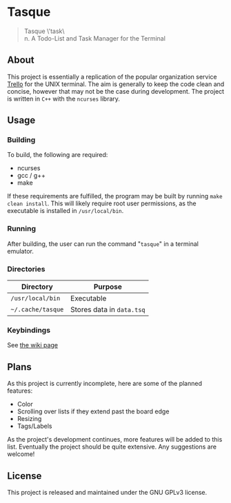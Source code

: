 # Tasque
> Tasque \\'task\\\
> n. A Todo-List and Task Manager for the Terminal

## About
This project is essentially a replication of the popular organization service [Trello](https://trello.com/) for the UNIX terminal. The aim is generally to keep the code clean and concise, however that may not be the case during development. The project is written in `C++` with the `ncurses` library.

## Usage

### Building
To build, the following are required:
+ ncurses
+ gcc / g++
+ make

If these requirements are fulfilled, the program may be built by running `make clean install`. This will likely require root user permissions, as the executable is installed in `/usr/local/bin`.

### Running
After building, the user can run the command "`tasque`" in a terminal emulator.

### Directories
| Directory         | Purpose                   |
|-------------------|---------------------------|
| `/usr/local/bin`  | Executable                |
| `~/.cache/tasque` | Stores data in `data.tsq` |

### Keybindings
See [the wiki page](https://github.com/cadenhenrich/tasque/wiki/Keybindings)

## Plans
As this project is currently incomplete, here are some of the planned features:
+ Color
+ Scrolling over lists if they extend past the board edge
+ Resizing
+ Tags/Labels

As the project's development continues, more features will be added to this list. Eventually the project should be quite extensive. Any suggestions are welcome!

## License
This project is released and maintained under the GNU GPLv3 license.
